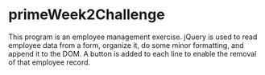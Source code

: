 # primeWeek2Challenge

This program is an employee management exercise.  jQuery is used to read employee data from a form, organize it, do some minor formatting, and append it to the DOM.  A button is added to each line to enable the removal of that employee record.

